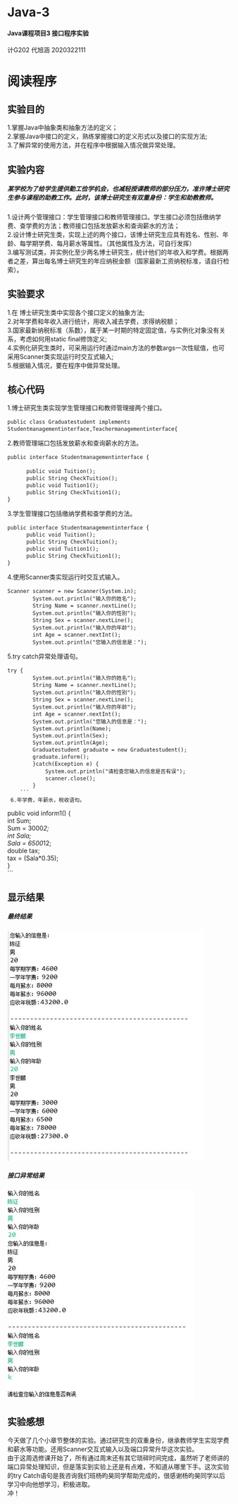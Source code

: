 # Java-3
#### Java课程项目3 接口程序实验  
计G202 代旭涵 2020322111
# 阅读程序  
## 实验目的  
1.掌握Java中抽象类和抽象方法的定义；    
2.掌握Java中接口的定义，熟练掌握接口的定义形式以及接口的实现方法;    
3.了解异常的使用方法，并在程序中根据输入情况做异常处理。   

## 实验内容  
#####  某学校为了给学生提供勤工俭学机会，也减轻授课教师的部分压力，准许博士研究生参与课程的助教工作。此时，该博士研究生有双重身份：学生和助教教师。  
1.设计两个管理接口：学生管理接口和教师管理接口。学生接口必须包括缴纳学费、查学费的方法；教师接口包括发放薪水和查询薪水的方法；  
2.设计博士研究生类，实现上述的两个接口，该博士研究生应具有姓名、性别、年龄、每学期学费、每月薪水等属性。（其他属性及方法，可自行发挥）  
3.编写测试类，并实例化至少两名博士研究生，统计他们的年收入和学费。根据两者之差，算出每名博士研究生的年应纳税金额（国家最新工资纳税标准，请自行检索）。  

## 实验要求  
1.在 博士研究生类中实现各个接口定义的抽象方法;  
2.对年学费和年收入进行统计，用收入减去学费，求得纳税额；  
3.国家最新纳税标准（系数），属于某一时期的特定固定值，与实例化对象没有关系，考虑如何用static  final修饰定义;    
4.实例化研究生类时，可采用运行时通过main方法的参数args一次性赋值，也可采用Scanner类实现运行时交互式输入;    
5.根据输入情况，要在程序中做异常处理。  

##  核心代码  
1.博士研究生类实现学生管理接口和教师管理接两个接口。  
```  
public class Graduatestudent implements Studentmanagementinterface,Teachermanagementinterface{  
```
2.教师管理端口包括发放薪水和查询薪水的方法。
```
public interface Studentmanagementinterface {
	
	  public void Tuition();   
	  public String CheckTuition();  
	  public void Tuition1();  
	  public String CheckTuition1();  
}  
```
3.学生管理接口包括缴纳学费和查学费的方法。
```
public interface Studentmanagementinterface {  
	  public void Tuition();    
	  public String CheckTuition();    
	  public void Tuition1();    
	  public String CheckTuition1();    
}  
```
4.使用Scanner类实现运行时交互式输入。  
```
Scanner scanner = new Scanner(System.in);  
		System.out.println("输入你的姓名");  
		String Name = scanner.nextLine();  
		System.out.println("输入你的性别");  
		String Sex = scanner.nextLine();  
		System.out.println("输入你的年龄");  
		int Age = scanner.nextInt();  
		System.out.println("您输入的信息是：");  
```
5.try catch异常处理语句。  
```
try {  
		System.out.println("输入你的姓名");  
		String Name = scanner.nextLine();  
		System.out.println("输入你的性别");  
		String Sex = scanner.nextLine();  
		System.out.println("输入你的年龄");  
		int Age = scanner.nextInt();  
		System.out.println("您输入的信息是：");  
		System.out.println(Name);  
		System.out.println(Sex);  
		System.out.println(Age);  
		Graduatestudent graduate = new Graduatestudent();  
		graduate.inform();    
		}catch(Exception e) {  
			System.out.println("请检查您输入的信息是否有误");  
			scanner.close();  
		}  
    ```  
 6.年学费，年薪水，税收语句。  
 ```
 public void inform1() {  
		int Sum;    
		Sum = 3000*2;    
		int Sala;     
		Sala = 6500*12;      
		double tax;  
		tax = (Sala*0.35);    
    }  
    ```
## 显示结果
##### 最终结果  
![](https://github.com/kddai/Java-3/blob/main/photo/%E7%BB%93%E6%9E%9C.JPG)   
##### 接口异常结果  
![](https://github.com/kddai/Java-3/blob/main/photo/%E5%BC%82%E7%B1%BB%E7%BB%93%E6%9E%9C.JPG)    
## 实验感想  
今天做了几个小章节整体的实验。通过研究生的双重身份，继承教师学生实现学费和薪水等功能。还用Scanner交互式输入以及端口异常升华这次实验。  
由于这周选修课开始了，所有通过周末还有其它琐碎时间完成，虽然听了老师讲的端口异常处理知识，但是落实到实验上还是有点难，不知道从哪里下手。这次实验的try Catch语句是我咨询我们班杨昀昊同学帮助完成的，很感谢杨昀昊同学以后学习中向他想学习，积极进取。    
冲！  


    
    








